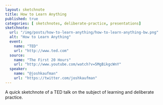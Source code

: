 ```yaml
---
layout: sketchnote
title: How to Learn Anything
published: true
categories: [ sketchnotes, deliberate-practice, presentations]
sketchnote:
  url: "/img/posts/how-to-learn-anything/how-to-learn-anything-bw.png"
  alt: "How to Learn Anything"
  event:
    name: "TED"
    url: "http://www.ted.com"
  source:
    name: "The First 20 Hours"
    url: "http://www.youtube.com/watch?v=5MgBikgcWnY"
  speaker:
    name: "@joshkaufman"
    url: "https://twitter.com/joshkaufman"
---
```


A quick sketchnote of a TED talk on the subject of learning and deliberate practice.

